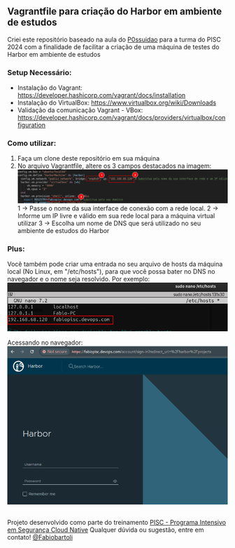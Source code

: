 ## Vagrantfile para criação do Harbor em ambiente de estudos
Criei este repositório baseado na aula do [P0ssuidao](https://github.com/P0ssuidao) para a turma do PISC 2024 com a finalidade de facilitar a criação de uma máquina de testes do Harbor em ambiente de estudos
### Setup Necessário:

 - Instalação do Vagrant: https://developer.hashicorp.com/vagrant/docs/installation
 - Instalação do VirtualBox: https://www.virtualbox.org/wiki/Downloads
 - Validação da comunicação Vagrant - VBox: https://developer.hashicorp.com/vagrant/docs/providers/virtualbox/configuration

### Como utilizar:
1. Faça um clone deste repositório em sua máquina
2. No arquivo Vagrantfile, altere os 3 campos destacados na imagem:
 ![Altere](./images/change-this-fields.png)
  1 -> Passe o nome da sua interface de conexão com a rede local.
  2 -> Informe um IP livre e válido em sua rede local para a máquina virtual utilizar
  3 -> Escolha um nome de DNS que será utilizado no seu ambiente de estudos do Harbor

### Plus:
Você também pode criar uma entrada no seu arquivo de hosts da máquina local (No Linux, em "/etc/hosts"), para que você possa bater no DNS no navegador e o nome seja resolvido. Por exemplo:
![host-example](./images/host-example.png)

Acessando no navegador:
![GUI](./images/gui.png)

##
Projeto desenvolvido como parte do treinamento [PISC - Programa Intensivo em Segurança Cloud Native](https://www.linuxtips.io/pisc-programa-intensivo-em-segurana-cloud-native-2)
Qualquer dúvida ou sugestão, entre em contato! [@Fabiobartoli](https://t.me/FabioBartoli)
